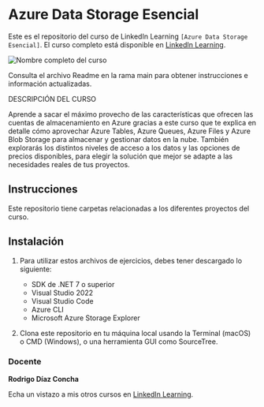 # Azure Data Storage Esencial

Este es el repositorio del curso de LinkedIn Learning `[Azure Data Storage Esencial]`. El curso completo está disponible en [LinkedIn Learning][lil-course-url].

![Nombre completo del curso][lil-thumbnail-url] 

Consulta el archivo Readme en la rama main para obtener instrucciones e información actualizadas.

DESCRIPCIÓN DEL CURSO

Aprende a sacar el máximo provecho de las características que ofrecen las cuentas de almacenamiento en Azure gracias a este curso que te explica en detalle cómo aprovechar Azure Tables, Azure Queues, Azure Files y Azure Blob Storage para almacenar y gestionar datos en la nube. También explorarás los distintos niveles de acceso a los datos y las opciones de precios disponibles, para elegir la solución que mejor se adapte a las necesidades reales de tus proyectos.

## Instrucciones

Este repositorio tiene carpetas relacionadas a los diferentes proyectos del curso.

## Instalación

1. Para utilizar estos archivos de ejercicios, debes tener descargado lo siguiente:
   - SDK de .NET 7 o superior
   - Visual Studio 2022
   - Visual Studio Code
   - Azure CLI
   - Microsoft Azure Storage Explorer

2. Clona este repositorio en tu máquina local usando la Terminal (macOS) o CMD (Windows), o una herramienta GUI como SourceTree.

### Docente

**Rodrigo Díaz Concha**

Echa un vistazo a mis otros cursos en [LinkedIn Learning](https://www.linkedin.com/learning/instructors/rodrigo-diaz-concha).

[0]: # (Replace these placeholder URLs with actual course URLs)
[lil-course-url]: https://www.linkedin.com
[lil-thumbnail-url]: https://cdn.lynda.com/course/2875095/2875095-1615224395432-16x9.jpg

